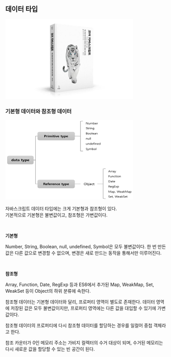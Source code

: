 ## 데이터 타입

<img src="./img/core_javascript.jpg" width="400" height="250"/>

<br/>

### 기본형 데이터와 참조형 데이터

<img src="./img/data_type.png" width="400" height="250"/>

<br/>

자바스크립트 데이터 타입에는 크게 기본형과 참조형이 있다.<br/>
기본적으로 기본형은 불변값이고, 참조형은 가변값이다.

<br/>

**기본형**

Number, String, Boolean, null, undefined, Symbol은 모두 불변값이다. 한 번 만든 값은 다른 값으로 변경할 수 없으며, 변경은 새로 만드는 동작을 통해서만 이루어진다.

<br/>

**참조형**

Array, Function, Date, RegExp 등과 ES6에서 추가된 Map, WeakMap, Set, WeakSet 등이 Object의 하위 분류에 속한다.

참조형 데이터는 기본형 데이터와 달리, 프로퍼티 영역이 별도로 존재한다. 데이터 영역에 저장된 값은 모두 불변값이지만, 프로퍼티 영역에는 다른 값을 대입할 수 있기에 가변값이다.

참조형 데이터의 프로퍼티에 다시 참조형 데이터를 할당하는 경우를 일컬어 중첩 객체라고 한다.

참조 카운터가 0인 메모리 주소는 가비지 컬렉터의 수거 대상이 되며, 수거된 메모리는 다시 새로운 값을 할당할 수 있는 빈 공간이 된다.
